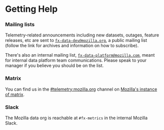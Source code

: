 # Getting Help

### Mailing lists

Telemetry-related announcements including new datasets, outages, feature
releases, etc are sent to [`fx-data-dev@mozilla.org`][fx-data-dev], a public
mailing list (follow the link for archives and information on how to subscribe).

There's also an internal mailing list,
[`fx-data-platform@mozilla.com`][fx-data-platform],
meant for internal data platform team communications.
Please speak to your manager if you believe you should be on the list.

### Matrix

You can find us in the [#telemetry:mozilla.org] channel on [Mozilla's instance of matrix].

### Slack

The Mozilla data org is reachable at `#fx-metrics` in the internal Mozilla Slack.

[fx-data-dev]: https://mail.mozilla.org/listinfo/fx-data-dev
[fx-data-platform]: mailto:fx-data-platform@mozilla.com
[#telemetry:mozilla.org]: https://chat.mozilla.org/#/room/#telemetry:mozilla.org
[Mozilla's instance of matrix]: https://wiki.mozilla.org/Matrix